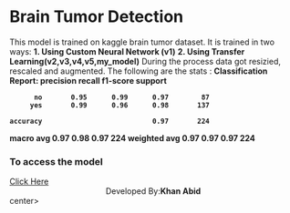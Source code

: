 <h1>Brain Tumor Detection</h1>
<p>
  This model is trained on kaggle brain tumor dataset.
  It is trained in two ways:
          <b>1. Using Custom Neural Network (v1)</b>
          <b>2. Using Transfer Learning(v2,v3,v4,v5,my_model)</b>
  During the process data got resizied, rescaled and augmented.
  The following are the stats :
      <b>
        Classification Report:
              precision    recall  f1-score   support

          no       0.95      0.99      0.97        87
         yes       0.99      0.96      0.98       137

    accuracy                           0.97       224
   macro avg       0.97      0.98      0.97       224
weighted avg       0.97      0.97      0.97       224
      </b>
<h3>To access the model </h3>
<a href="https://brain-tumor-detection-btd.streamlit.app/#brain-tumor-detection">Click Here </a>
<br><center>  Developed By:<b>Khan Abid</b></center>center>
</p>
